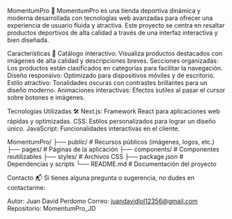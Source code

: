 MomentumPro 🚀
MomentumPro es una tienda deportiva dinámica y moderna desarrollada con tecnologías web avanzadas para ofrecer una experiencia de usuario fluida y atractiva. Este proyecto se centra en resaltar productos deportivos de alta calidad a través de una interfaz interactiva y bien diseñada.

Características 🌟
Catálogo interactivo: Visualiza productos destacados con imágenes de alta calidad y descripciones breves.
Secciones organizadas: Los productos están clasificados en categorías para facilitar la navegación.
Diseño responsivo: Optimizado para dispositivos móviles y de escritorio.
Estilo atractivo: Tonalidades oscuras con contrastes brillantes para un diseño moderno.
Animaciones interactivas: Efectos sutiles al pasar el cursor sobre botones e imágenes.

Tecnologías Utilizadas 🛠️
Next.js: Framework React para aplicaciones web rápidas y optimizadas.
CSS: Estilos personalizados para lograr un diseño único.
JavaScript: Funcionalidades interactivas en el cliente.

MomentumPro/
├── public/               # Recursos públicos (imágenes, logos, etc.)
├── pages/                # Páginas de la aplicación
├── components/           # Componentes reutilizables
├── styles/               # Archivos CSS
├── package.json          # Dependencias y scripts
└── README.md             # Documentación del proyecto

Contacto 📬
Si tienes alguna pregunta o sugerencia, no dudes en contactarme:

Autor: Juan David Perdomo
Correo: juandavidlol12356@gmail.com
Repositorio: MomentumPro_JD
